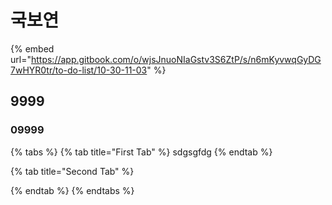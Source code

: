 # 국보연

{% embed url="https://app.gitbook.com/o/wjsJnuoNIaGstv3S6ZtP/s/n6mKyvwqGyDG7wHYR0tr/to-do-list/10-30-11-03" %}

## 9999

### 09999

{% tabs %}
{% tab title="First Tab" %}
sdgsgfdg
{% endtab %}

{% tab title="Second Tab" %}

{% endtab %}
{% endtabs %}

